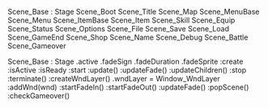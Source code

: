 Scene_Base : Stage
	Scene_Boot
	Scene_Title
	Scene_Map
	Scene_MenuBase
		Scene_Menu
		Scene_ItemBase
			Scene_Item
			Scene_Skill
		Scene_Equip
		Scene_Status
		Scene_Options
		Scene_File
			Scene_Save
			Scene_Load
		Scene_GameEnd
		Scene_Shop
		Scene_Name
		Scene_Debug
	Scene_Battle
	Scene_Gameover


Scene_Base : Stage
	.active
	.fadeSign
	.fadeDuration
	.fadeSprite
	:create
	:isActive
	:isReady
	:start
	:update()
		:updateFade()
		:updateChildren()
	:stop
	:terminate()
	:createWndLayer()
		.wndLayer = Window_WndLayer
	:addWnd(wnd)
	:startFadeIn()
	:startFadeOut()
	:updateFade()
	:popScene()
	:checkGameover()
	